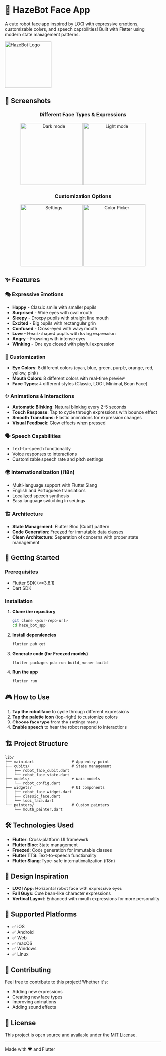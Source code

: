 # 🤖 HazeBot Face App

A cute robot face app inspired by LOOI with expressive emotions, customizable colors, and speech capabilities! Built with Flutter using modern state management patterns.

<img src="assets/images/logo.png" width="150" alt="HazeBot Logo"/>

## 📸 Screenshots

<div align="center">

### Different Face Types & Expressions
<img src="docs/Simulator Screenshot - iPhone 16 Plus - 2025-06-15 at 03.17.41.png" width="200" alt="Dark mode"/>
<img src="docs/Simulator Screenshot - iPhone 16 Plus - 2025-06-15 at 03.20.14.png" width="200" alt="Light mode"/>

### Customization Options
<img src="docs/Simulator Screenshot - iPhone 16 Plus - 2025-06-15 at 03.19.57.png" width="200" alt="Settings"/>
<img src="docs/Simulator Screenshot - iPhone 16 Plus - 2025-06-15 at 03.18.29.png" width="200" alt="Color Picker"/>


</div>

## ✨ Features

### 🎭 **Expressive Emotions**
- **Happy** - Classic smile with smaller pupils
- **Surprised** - Wide eyes with oval mouth  
- **Sleepy** - Droopy pupils with straight line mouth
- **Excited** - Big pupils with rectangular grin
- **Confused** - Cross-eyed with wavy mouth
- **Love** - Heart-shaped pupils with loving expression
- **Angry** - Frowning with intense eyes
- **Winking** - One eye closed with playful expression

### 🎨 **Customization**
- **Eye Colors**: 8 different colors (cyan, blue, green, purple, orange, red, yellow, pink)
- **Mouth Colors**: 8 different colors with real-time preview
- **Face Types**: 4 different styles (Classic, LOOI, Minimal, Bean Face)

### ✨ **Animations & Interactions**
- **Automatic Blinking**: Natural blinking every 2-5 seconds
- **Touch Response**: Tap to cycle through expressions with bounce effect
- **Smooth Transitions**: Elastic animations for expression changes
- **Visual Feedback**: Glow effects when pressed

### 🗣️ **Speech Capabilities**
- Text-to-speech functionality
- Voice responses to interactions
- Customizable speech rate and pitch settings

### 🌍 **Internationalization (i18n)**
- Multi-language support with Flutter Slang
- English and Portuguese translations
- Localized speech synthesis
- Easy language switching in settings

### 🏗️ **Architecture**
- **State Management**: Flutter Bloc (Cubit) pattern
- **Code Generation**: Freezed for immutable data classes
- **Clean Architecture**: Separation of concerns with proper state management

## 🚀 Getting Started

### Prerequisites
- Flutter SDK (>=3.8.1)
- Dart SDK

### Installation

1. **Clone the repository**
   ```bash
   git clone <your-repo-url>
   cd haze_bot_app
   ```

2. **Install dependencies**
   ```bash
   flutter pub get
   ```

3. **Generate code (for Freezed models)**
   ```bash
   flutter packages pub run build_runner build
   ```

4. **Run the app**
   ```bash
   flutter run
   ```

## 🎮 How to Use

1. **Tap the robot face** to cycle through different expressions
2. **Tap the palette icon** (top-right) to customize colors
3. **Choose face type** from the settings menu
4. **Enable speech** to hear the robot respond to interactions

## 🏗️ Project Structure

```
lib/
├── main.dart                 # App entry point
├── cubits/                   # State management
│   ├── robot_face_cubit.dart
│   └── robot_face_state.dart
├── models/                   # Data models
│   └── robot_config.dart
├── widgets/                  # UI components
│   ├── robot_face_widget.dart
│   ├── classic_face.dart
│   └── looi_face.dart
└── painters/                 # Custom painters
    └── mouth_painter.dart
```

## 🛠️ Technologies Used

- **Flutter**: Cross-platform UI framework
- **Flutter Bloc**: State management
- **Freezed**: Code generation for immutable classes
- **Flutter TTS**: Text-to-speech functionality
- **Flutter Slang**: Type-safe internationalization (i18n)

## 🎨 Design Inspiration

- **LOOI App**: Horizontal robot face with expressive eyes
- **Fall Guys**: Cute bean-like character expressions
- **Vertical Layout**: Enhanced with mouth expressions for more personality

## 📱 Supported Platforms

- ✅ iOS
- ✅ Android
- ✅ Web
- ✅ macOS
- ✅ Windows
- ✅ Linux

## 🤝 Contributing

Feel free to contribute to this project! Whether it's:
- Adding new expressions
- Creating new face types
- Improving animations
- Adding sound effects

## 📄 License

This project is open source and available under the [MIT License](LICENSE).

---

Made with ❤️ and Flutter
